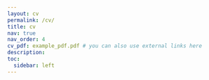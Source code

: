 ```yaml
---
layout: cv
permalink: /cv/
title: cv
nav: true
nav_order: 4
cv_pdf: example_pdf.pdf # you can also use external links here
description:
toc:
  sidebar: left
---
```

